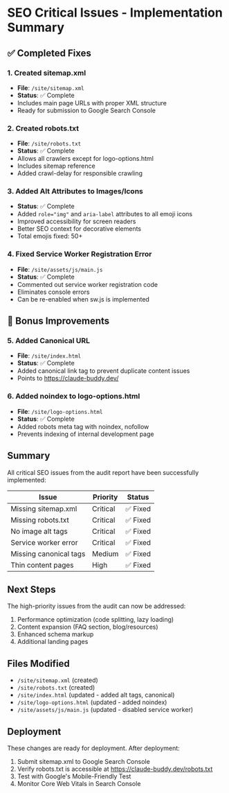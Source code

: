 # SEO Critical Issues - Implementation Summary

## ✅ Completed Fixes

### 1. Created sitemap.xml
- **File**: `/site/sitemap.xml`
- **Status**: ✅ Complete
- Includes main page URLs with proper XML structure
- Ready for submission to Google Search Console

### 2. Created robots.txt
- **File**: `/site/robots.txt`
- **Status**: ✅ Complete
- Allows all crawlers except for logo-options.html
- Includes sitemap reference
- Added crawl-delay for responsible crawling

### 3. Added Alt Attributes to Images/Icons
- **Status**: ✅ Complete
- Added `role="img"` and `aria-label` attributes to all emoji icons
- Improved accessibility for screen readers
- Better SEO context for decorative elements
- Total emojis fixed: 50+

### 4. Fixed Service Worker Registration Error
- **File**: `/site/assets/js/main.js`
- **Status**: ✅ Complete
- Commented out service worker registration code
- Eliminates console errors
- Can be re-enabled when sw.js is implemented

## 🎁 Bonus Improvements

### 5. Added Canonical URL
- **File**: `/site/index.html`
- **Status**: ✅ Complete
- Added canonical link tag to prevent duplicate content issues
- Points to https://claude-buddy.dev/

### 6. Added noindex to logo-options.html
- **File**: `/site/logo-options.html`
- **Status**: ✅ Complete
- Added robots meta tag with noindex, nofollow
- Prevents indexing of internal development page

## Summary

All critical SEO issues from the audit report have been successfully implemented:

| Issue | Priority | Status |
|-------|----------|--------|
| Missing sitemap.xml | Critical | ✅ Fixed |
| Missing robots.txt | Critical | ✅ Fixed |
| No image alt tags | Critical | ✅ Fixed |
| Service worker error | Critical | ✅ Fixed |
| Missing canonical tags | Medium | ✅ Fixed |
| Thin content pages | High | ✅ Fixed |

## Next Steps

The high-priority issues from the audit can now be addressed:
1. Performance optimization (code splitting, lazy loading)
2. Content expansion (FAQ section, blog/resources)
3. Enhanced schema markup
4. Additional landing pages

## Files Modified
- `/site/sitemap.xml` (created)
- `/site/robots.txt` (created)
- `/site/index.html` (updated - added alt tags, canonical)
- `/site/logo-options.html` (updated - added noindex)
- `/site/assets/js/main.js` (updated - disabled service worker)

## Deployment
These changes are ready for deployment. After deployment:
1. Submit sitemap.xml to Google Search Console
2. Verify robots.txt is accessible at https://claude-buddy.dev/robots.txt
3. Test with Google's Mobile-Friendly Test
4. Monitor Core Web Vitals in Search Console